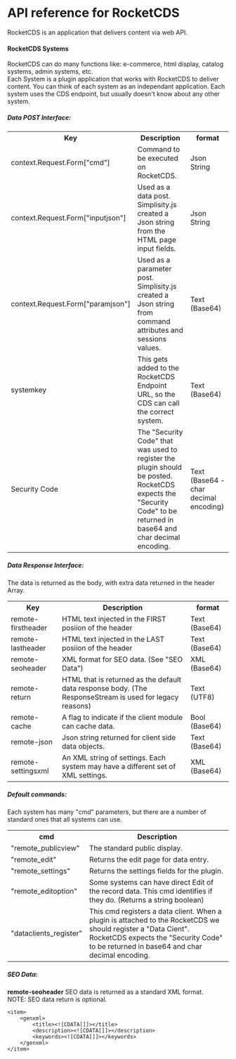 ﻿# API reference for RocketCDS

RocketCDS is an application that delivers content via web API.

#### RocketCDS Systems
RocketCDS can do many functions like:  e-commerce, html display, catalog systems, admin systems, etc.  
Each System is a plugin application that works with RocketCDS to deliver content.  You can think of each system as an independant application.  Each system uses the CDS endpoint, but usually doesn't know about any other system.



##### Data POST Interface:

<table>
<tr>
    <th>Key</th>
    <th>Description</th>
    <th>format</th>
</tr>
<tr>
    <td>context.Request.Form["cmd"]</td>
    <td>Command to be executed on RocketCDS.</td>
    <td>Json String</td>
</tr>
<tr>
    <td>context.Request.Form["inputjson"]</td>
    <td>Used as a data post.  Simplisity.js created a Json string from the HTML page input fields.</td>
    <td>Json String</td>
</tr>
<tr>
    <td>context.Request.Form["paramjson"]</td>
    <td>Used as a parameter post.  Simplisity.js created a Json string from command attributes and sessions values.</td>
    <td>Text (Base64)</td>
</tr>
<tr>
    <td>systemkey</td>
    <td>This gets added to the RocketCDS Endpoint URL, so the CDS can call the correct system.</td>
    <td>Text (Base64)</td>
</tr>
<tr>
    <td>Security Code</td>
    <td>The "Security Code" that was used to register the plugin should be posted.  RocketCDS expects the "Security Code" to be returned in base64 and char decimal encoding.</td>
    <td>Text (Base64 - char decimal encoding)</td>
</tr>
</table>

##### Data Response Interface:

The data is returned as the body, with extra data returned in the header Array.

<table>

<tr>
    <th>Key</th>
    <th>Description</th>
    <th>format</th>
</tr>

<tr>
    <td>remote-firstheader</td>
    <td>HTML text injected in the FIRST posiion of the header</td>
    <td>Text (Base64)</td>
</tr>

<tr>
    <td>remote-lastheader</td>
    <td>HTML text injected in the LAST posiion of the header</td>
    <td>Text (Base64)</td>
</tr>

<tr>
    <td>remote-seoheader</td>
    <td>XML format for SEO data. (See "SEO Data")</td>
    <td>XML (Base64)</td>
</tr>

<tr>
    <td>remote-return</td>
    <td>HTML that is returned as the default data response body.  (The ResponseStream is used for legacy reasons)</td>
    <td>Text (UTF8)</td>
</tr>

<tr>
    <td>remote-cache</td>
    <td>A flag to indicate if the client module can cache data.</td>
    <td>Bool (Base64)</td>
</tr>

<tr>
    <td>remote-json</td>
    <td>Json string returned for client side data objects.</td>
    <td>Text (Base64)</td>
</tr>

<tr>
    <td>remote-settingsxml</td>
    <td>An XML string of settings.  Each system may have a different set of XML settings.</td>
    <td>XML (Base64)</td>
</tr>

</table>
 

##### Default commands:
Each system has many "cmd" parameters, but there are a number of standard ones that all systems can use.  
<table>

<tr>
    <th>cmd</th>
    <th>Description</th>
</tr>

<tr>
    <td>"remote_publicview"</td>
    <td>The standard public display.</td>
</tr>
<tr>
    <td>"remote_edit"</td>
    <td>Returns the edit page for data entry.</td>
</tr>
<tr>
    <td>"remote_settings"</td>
    <td>Returns the settings fields for the plugin.</td>
</tr>
<tr>
    <td>"remote_editoption"</td>
    <td>Some systems can have direct Edit of the record data.  This cmd identifies if they do. (Returns a string boolean)</td>
</tr>
<tr>
    <td>"dataclients_register"</td>
    <td>This cmd registers a data client.  When a plugin is attached to the RocketCDS we should register a "Data Cient".  RocketCDS expects the "Security Code" to be returned in base64 and char decimal encoding.</td>
</tr>
</table>



##### SEO Data:

**remote-seoheader** SEO data is returned as a standard XML format.  
NOTE: SEO data return is optional.
```
<item>
	<genxml>
		<title><![CDATA[]]></title>
		<description><![CDATA[]]></description>
		<keywords><![CDATA[]]></keywords>
	</genxml>
</item>
```